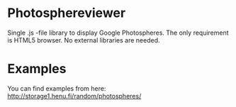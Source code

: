 # Photosphereviewer

Single .js -file library to display Google Photospheres. The only
requirement is HTML5 browser. No external libraries are needed.

# Examples

You can find examples from here: http://storage1.henu.fi/random/photospheres/
